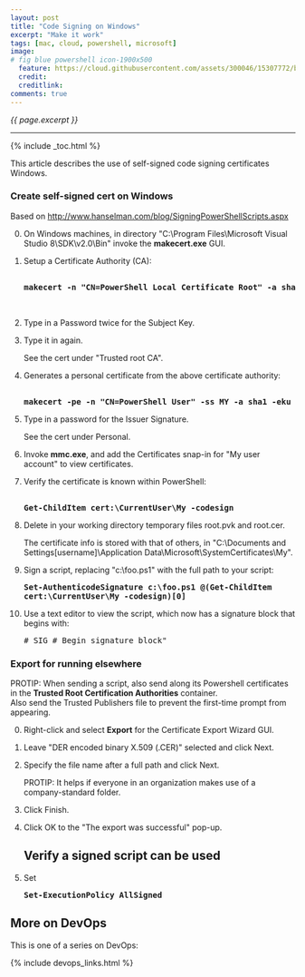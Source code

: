 ```yaml
---
layout: post
title: "Code Signing on Windows"
excerpt: "Make it work"
tags: [mac, cloud, powershell, microsoft]
image:
# fig blue powershell icon-1900x500
  feature: https://cloud.githubusercontent.com/assets/300046/15307772/b335270e-1b93-11e6-9552-d3022de2b9ce.jpg
  credit:
  creditlink:
comments: true
---
```

<i>{{ page.excerpt }}</i>
<hr />
{% include _toc.html %}

This article describes the use of self-signed code signing certificates Windows.

### Create self-signed cert on Windows #

Based on http://www.hanselman.com/blog/SigningPowerShellScripts.aspx

0. On Windows machines, 
   in directory "C:\Program Files\Microsoft Visual Studio 8\SDK\v2.0\Bin\"
   invoke the <strong>makecert.exe</strong> GUI.

0. Setup a Certificate Authority (CA):

   <pre><strong>
   makecert -n "CN=PowerShell Local Certificate Root" -a sha1 -eku 1.3.6.1.5.5.7.3.3 -r -sv root.pvk root.cer -ss Root -sr localMachine
   </strong>

0. Type in a Password twice for the Subject Key.

0. Type it in again.

   See the cert under "Trusted root CA".

0. Generates a personal certificate from the above certificate authority:

   <pre><strong>
   makecert -pe -n "CN=PowerShell User" -ss MY -a sha1 -eku 1.3.6.1.5.5.7.3.3 -iv root.pvk -ic root.cer   
   </strong></pre>

0. Type in a password for the Issuer Signature.   

   See the cert under Personal.

0. Invoke <strong>mmc.exe</strong>,
   and add the Certificates snap-in for "My user account"
   to view certificates.

0. Verify the certificate is known within PowerShell:

   <pre><strong>
   Get-ChildItem cert:\CurrentUser\My -codesign   
   </strong></pre>

0. Delete in your working directory temporary files root.pvk and root.cer.  

   The certificate info is stored with that of others, in 
   "C:\Documents and Settings\[username]\Application Data\Microsoft\SystemCertificates\My\".   

0. Sign a script, replacing "c:\foo.ps1" with the full path to your script:

   <tt><strong>
   Set-AuthenticodeSignature c:\foo.ps1 @(Get-ChildItem cert:\CurrentUser\My -codesign)[0]
   </strong></tt>

0. Use a text editor to view the script, which now has a signature block
   that begins with:

   <pre>
   # SIG # Begin signature block"
   </pre>


### Export for running elsewhere #

PROTIP: When sending a script, also send along its Powershell certificates in the 
   <strong>Trusted Root Certification Authorities</strong> container.  
   Also send the Trusted Publishers file to prevent the first-time prompt from appearing.

0. Right-click and select <strong>Export</strong> for the Certificate Export Wizard GUI.

0. Leave "DER encoded binary X.509 (.CER)" selected and click Next.

0. Specify the file name after a full path and click Next.

   PROTIP: It helps if everyone in an organization makes use of a company-standard folder.

0. Click Finish.

0. Click OK to the "The export was successful" pop-up.



   ## Verify a signed script can be used #

0. Set

   <tt><strong>
   Set-ExecutionPolicy AllSigned
   </strong></tt>


## More on DevOps #

This is one of a series on DevOps:

{% include devops_links.html %}
